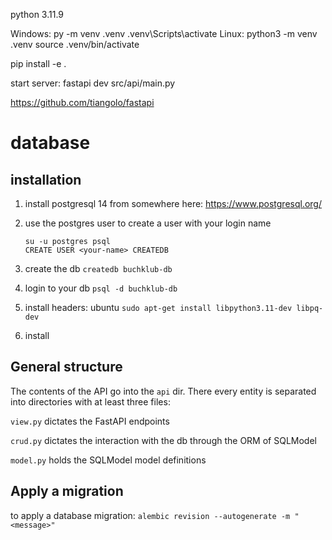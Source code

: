 python 3.11.9

Windows:
py -m venv .venv
.venv\Scripts\activate
Linux:
python3 -m venv .venv
source .venv/bin/activate

pip install -e .

start server:
fastapi dev src/api/main.py

https://github.com/tiangolo/fastapi
# database
## installation
1. install postgresql 14 from somewhere here: https://www.postgresql.org/

2. use the postgres user to create a user with your login name
   ```
   su -u postgres psql
   CREATE USER <your-name> CREATEDB
   ```

3. create the db `createdb buchklub-db`
4. login to your db `psql -d buchklub-db`

5. install headers: ubuntu `sudo apt-get install libpython3.11-dev libpq-dev`
6. install 

## General structure
The contents of the API go into the `api` dir. There every entity is separated into directories with at least three files:

`view.py` dictates the FastAPI endpoints

`crud.py` dictates the interaction with the db through the ORM of SQLModel

`model.py` holds the SQLModel model definitions

## Apply a migration

to apply a database migration: `alembic revision --autogenerate -m "<message>"`